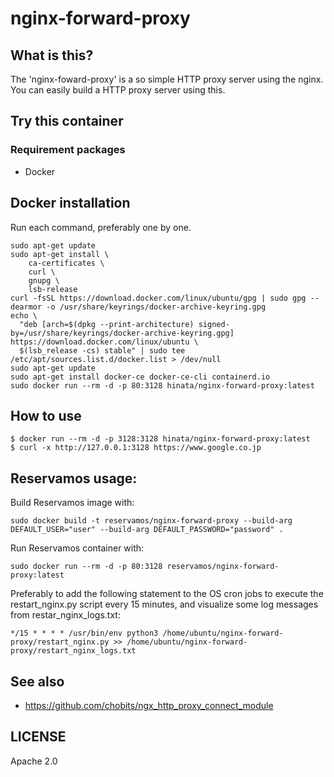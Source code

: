 # nginx-forward-proxy

## What is this?

The 'nginx-foward-proxy' is a so simple HTTP proxy server using the nginx.
You can easily build a HTTP proxy server using this.

## Try this container

### Requirement packages

- Docker

## Docker installation

Run each command, preferably one by one.

```
sudo apt-get update
sudo apt-get install \
    ca-certificates \
    curl \
    gnupg \
    lsb-release
curl -fsSL https://download.docker.com/linux/ubuntu/gpg | sudo gpg --dearmor -o /usr/share/keyrings/docker-archive-keyring.gpg
echo \
  "deb [arch=$(dpkg --print-architecture) signed-by=/usr/share/keyrings/docker-archive-keyring.gpg] https://download.docker.com/linux/ubuntu \
  $(lsb_release -cs) stable" | sudo tee /etc/apt/sources.list.d/docker.list > /dev/null
sudo apt-get update
sudo apt-get install docker-ce docker-ce-cli containerd.io
sudo docker run --rm -d -p 80:3128 hinata/nginx-forward-proxy:latest
```

## How to use

```
$ docker run --rm -d -p 3128:3128 hinata/nginx-forward-proxy:latest
$ curl -x http://127.0.0.1:3128 https://www.google.co.jp
```

## Reservamos usage:

Build Reservamos image with:

```
sudo docker build -t reservamos/nginx-forward-proxy --build-arg DEFAULT_USER="user" --build-arg DEFAULT_PASSWORD="password" .
```

Run Reservamos container with:

```
sudo docker run --rm -d -p 80:3128 reservamos/nginx-forward-proxy:latest
```

Preferably to add the following statement to the OS cron jobs to execute the restart_nginx.py script every 15 minutes, and visualize some log messages from restar_nginx_logs.txt:

```
*/15 * * * * /usr/bin/env python3 /home/ubuntu/nginx-forward-proxy/restart_nginx.py >> /home/ubuntu/nginx-forward-proxy/restart_nginx_logs.txt
```


## See also

- https://github.com/chobits/ngx_http_proxy_connect_module

## LICENSE

Apache 2.0
